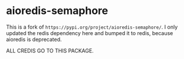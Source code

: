 # aioredis-semaphore

This is a fork of `https://pypi.org/project/aioredis-semaphore/`.
I only updated the redis dependency here and bumped it to redis, because aioredis is deprecated.

ALL CREDIS GO TO THIS PACKAGE.
